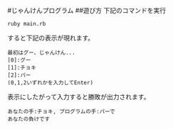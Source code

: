 #じゃんけんプログラム
##遊び方
下記のコマンドを実行
```
ruby main.rb
```
すると下記の表示が現れます。
```
最初はグー、じゃんけん...
[0]:グー
[1]:チョキ
[2]:パー
(0,1,2いずれかを入力してEnter)
```
表示にしたがって入力すると勝敗が出力されます。
```
あなたの手:チョキ, プログラムの手:パーで
あなたの負けです
```